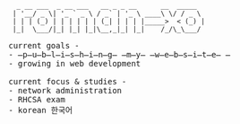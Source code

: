 ```
  _ __ ___  _ __ ___   __ _ _ __      __  _____
 | '__/ _ \| '_ ` _ \ / _` | '_ \ ____\ \/ / _ \   
 | | | (_) | | | | | | (_| | | | |_____>  < (_) |
 |_|  \___/|_| |_| |_|\__,_|_| |_|    /_/\_\___/     
 ```
 <samp>
current goals -
<br>
-  ̶p̶u̶b̶l̶i̶s̶h̶i̶n̶g̶ ̶m̶y̶ ̶w̶e̶b̶s̶i̶t̶e̶ ̶
<br>
- growing in web development
<br>
<br>
current focus & studies -
<br>
- network administration
<br>
- RHCSA exam
<br>
 - korean 한국어
 <br>
</samp>
